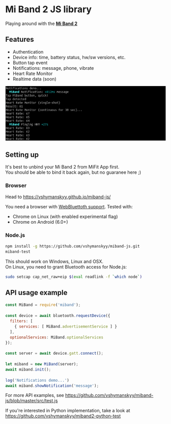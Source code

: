 # Mi Band 2 JS library

Playing around with the [**Mi Band 2**](http://www.mi.com/en/miband2/)

## Features
- Authentication
- Device info: time, battery status, hw/sw versions, etc.
- Button tap event
- Notifications: message, phone, vibrate
- Heart Rate Monitor
- Realtime data (soon)

![demo](/public/demo.png)

## Setting up

It's best to unbind your Mi Band 2 from MiFit App first.  
You should be able to bind it back again, but no guaranee here ;)

### Browser

Head to https://vshymanskyy.github.io/miband-js/

You need a browser with [WebBluettoth support](https://github.com/WebBluetoothCG/web-bluetooth/blob/master/implementation-status.md). Tested with:
- Chrome on Linux (with enabled experimental flag)
- Chrome on Android (6.0+)

### Node.js

```sh
npm install -g https://github.com/vshymanskyy/miband-js.git
miband-test
```

This should work on Windows, Linux and OSX.  
On Linux, you need to grant Bluetooth access for Node.js:
```sh
sudo setcap cap_net_raw+eip $(eval readlink -f `which node`)
```

## API usage example

```js
const MiBand = require('miband');

const device = await bluetooth.requestDevice({
  filters: [
    { services: [ MiBand.advertisementService ] }
  ],
  optionalServices: MiBand.optionalServices
});

const server = await device.gatt.connect();

let miband = new MiBand(server);
await miband.init();

log('Notifications demo...')
await miband.showNotification('message');
```

For more API examples, see https://github.com/vshymanskyy/miband-js/blob/master/src/test.js

If you're interested in Python implementation, take a look at https://github.com/vshymanskyy/miband2-python-test
